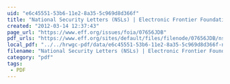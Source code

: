 ```yaml
---
uid: "e6c45551-53b6-11e2-8a35-5c969d8d366f"
title: "National Security Letters (NSLs) | Electronic Frontier Foundation"
created: "2012-03-14 12:37:43"
page_url: "https://www.eff.org/issues/foia/07656JDB"
pdf_urls: "https://www.eff.org/sites/default/files/filenode/07656JDB/nsl-docs-with-iob-numbers.pdf"
local_pdf: "../../hrwgc-pdf/data/e6c45551-53b6-11e2-8a35-5c969d8d366f-national-security-letters-nsls-electronic-frontier-foundation.pdf"
filename: "National Security Letters (NSLs) | Electronic Frontier Foundation.html"
category: "pdf"
tags: 
 - PDF
---
```

